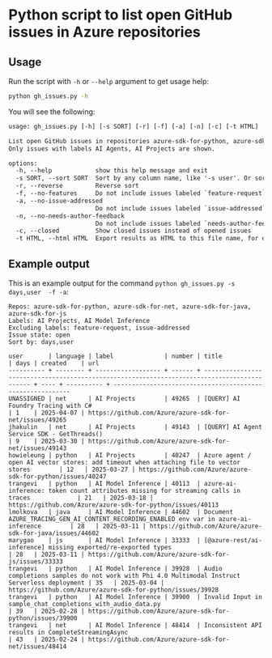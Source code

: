 # Python script to list open GitHub issues in Azure repositories

## Usage

Run the script with `-h` or `--help` argument to get usage help:

```bash
python gh_issues.py -h
```

You will see the following:

```txt
usage: gh_issues.py [-h] [-s SORT] [-r] [-f] [-a] [-n] [-c] [-t HTML]

List open GitHub issues in repositories azure-sdk-for-python, azure-sdk-for-net, azure-sdk-for-java, azure-sdk-for-js.
Only issues with labels AI Agents, AI Projects are shown.

options:
  -h, --help            show this help message and exit
  -s SORT, --sort SORT  Sort by any column name, like '-s user'. Or sort by multiple columns, separated by comma, like '-s user,language'
  -r, --reverse         Reverse sort
  -f, --no-features     Do not include issues labeled `feature-request`
  -a, --no-issue-addressed
                        Do not include issues labeled `issue-addressed`
  -n, --no-needs-author-feedback
                        Do not include issues labeled `needs-author-feedback`
  -c, --closed          Show closed issues instead of opened issues
  -t HTML, --html HTML  Export results as HTML to this file name, for example '-t report.html'
```
<!--
## Set environment variable GITHUB_TOKEN before running the script

To get a GitHub token, and configure it for Single Sign On (SSO) to the Azure group (https://github.com/Azure), do the following:

1. Go to https://github.com/settings/apps -> `Personal access tokens` -> `Tokens (classic)` -> Select `Generate new token`, then click `Generate new token (classic)`."
1. After you created the token, go back to https://github.com/settings/apps -> `Personal access tokens` -> `Tokens (classic)` , then click on `Configure SSO` on the right, and select `Azure`.
-->

## Example output

This is an example output for the command `python gh_issues.py -s days,user  -f -a`:

```text
Repos: azure-sdk-for-python, azure-sdk-for-net, azure-sdk-for-java, azure-sdk-for-js
Labels: AI Projects, AI Model Inference
Excluding labels: feature-request, issue-addressed
Issue state: open
Sort by: days,user

user       | language | label              | number | title                                                                                        | days | created    | url
---------- + -------- + ------------------ + ------ + -------------------------------------------------------------------------------------------- + ---- + ---------- + ----------------------------------------------------------
UNASSIGNED | net      | AI Projects        | 49265  | [QUERY] AI Foundry Tracing with C#                                                           | 1    | 2025-04-07 | https://github.com/Azure/azure-sdk-for-net/issues/49265
jhakulin   | net      | AI Projects        | 49143  | [QUERY] AI Agent Service SDK - GetThreads()                                                  | 9    | 2025-03-30 | https://github.com/Azure/azure-sdk-for-net/issues/49143
howieleung | python   | AI Projects        | 40247  | Azure agent / open AI vector stores: add timeout when attaching file to vector stores        | 12   | 2025-03-27 | https://github.com/Azure/azure-sdk-for-python/issues/40247
trangevi   | python   | AI Model Inference | 40113  | azure-ai-inference: token count attributes missing for streaming calls in traces             | 21   | 2025-03-18 | https://github.com/Azure/azure-sdk-for-python/issues/40113
lmolkova   | java     | AI Model Inference | 44602  | Document AZURE_TRACING_GEN_AI_CONTENT_RECORDING_ENABLED env var in azure-ai-inference        | 28   | 2025-03-11 | https://github.com/Azure/azure-sdk-for-java/issues/44602
marygao    | js       | AI Model Inference | 33333  | [@azure-rest/ai-inference] missing exported/re-exported types                                | 28   | 2025-03-11 | https://github.com/Azure/azure-sdk-for-js/issues/33333
trangevi   | python   | AI Model Inference | 39928  | Audio completions samples do not work with Phi 4.0 Multimodal Instruct Serverless deployment | 35   | 2025-03-04 | https://github.com/Azure/azure-sdk-for-python/issues/39928
trangevi   | python   | AI Model Inference | 39900  | Invalid Input in sample_chat_completions_with_audio_data.py                                  | 39   | 2025-02-28 | https://github.com/Azure/azure-sdk-for-python/issues/39900
trangevi   | net      | AI Model Inference | 48414  | Inconsistent API results in CompleteStreamingAsync                                           | 43   | 2025-02-24 | https://github.com/Azure/azure-sdk-for-net/issues/48414
```